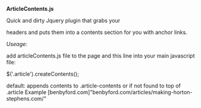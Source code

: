 **ArticleContents.js**

Quick and dirty Jquery plugin that grabs your <article> headers and puts them into a contents section for you with anchor links.

*Useage:*

add articleContents.js file to the page and this line into your main javascript file:

$('.article').createContents();

default: appends contents to .article-contents or if not found to top of .article
Example [benbyford.com]"benbyford.com/articles/making-horton-stephens.com/"
